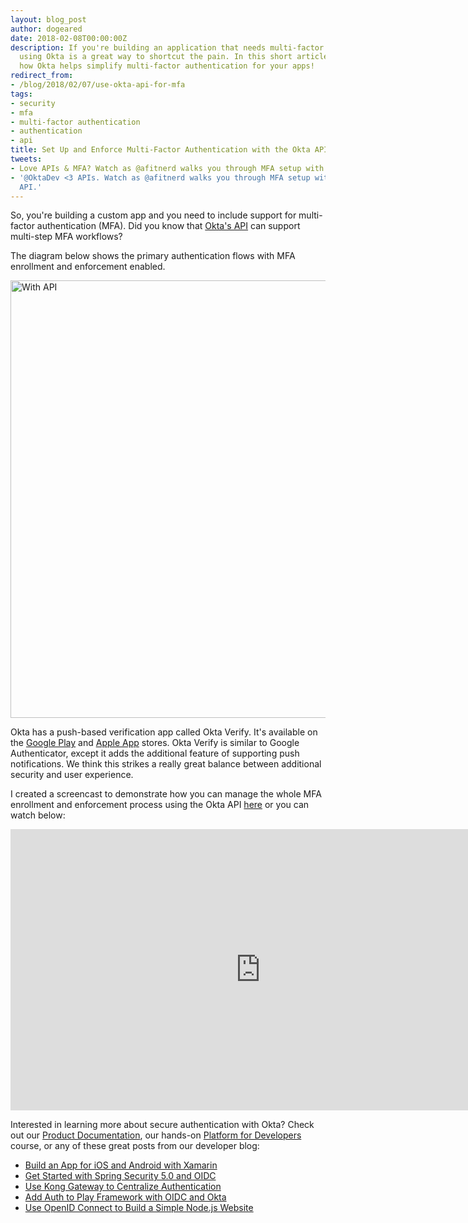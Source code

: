 ```yaml
---
layout: blog_post
author: dogeared
date: 2018-02-08T00:00:00Z
description: If you're building an application that needs multi-factor authentication,
  using Okta is a great way to shortcut the pain. In this short article you'll see
  how Okta helps simplify multi-factor authentication for your apps!
redirect_from:
- /blog/2018/02/07/use-okta-api-for-mfa
tags:
- security
- mfa
- multi-factor authentication
- authentication
- api
title: Set Up and Enforce Multi-Factor Authentication with the Okta API
tweets:
- Love APIs & MFA? Watch as @afitnerd walks you through MFA setup with the @Okta API.
- '@OktaDev <3 APIs. Watch as @afitnerd walks you through MFA setup with the @Okta
  API.'
---
```


So, you're building a custom app and you need to include support for multi-factor authentication (MFA). Did you know that [Okta's API](https://developer.okta.com/) can support multi-step MFA workflows?

The diagram below shows the primary authentication flows with MFA enrollment and enforcement enabled. 

<img src="/img/blog/use-okta-api-for-mfa/mfa_enroll_enforce.png" alt="With API" width="700" class="center-image">

Okta has a push-based verification app called Okta Verify. It's available on the [Google Play](https://play.google.com/store/apps/details?id=com.okta.android.auth&hl=en) and [Apple App](https://itunes.apple.com/us/app/okta-verify/id490179405?mt=8) stores. Okta Verify is similar to Google Authenticator, except it adds the additional feature of supporting push notifications. We think this strikes a really great balance between additional security and user experience.

I created a screencast to demonstrate how you can manage the whole MFA enrollment and enforcement process using the Okta API [here](https://www.youtube.com/embed/EVL3gnt7BYo) or you can watch below:

<div style="width: 800px; margin: 0 auto">
  <iframe width="800" height="450" src="https://www.youtube.com/embed/EVL3gnt7BYo" frameborder="0" allowfullscreen></iframe>
</div>

Interested in learning more about secure authentication with Okta? Check out our [Product Documentation](https://developer.okta.com/documentation/), our hands-on [Platform for Developers](https://www.okta.com/services/training/) course, or any of these great posts from our developer blog:

* [Build an App for iOS and Android with Xamarin](/blog/2018/01/10/build-app-for-ios-android-with-xamarin)
* [Get Started with Spring Security 5.0 and OIDC](/blog/2017/12/18/spring-security-5-oidc)
* [Use Kong Gateway to Centralize Authentication](/blog/2017/12/04/use-kong-gateway-to-centralize-authentication)
* [Add Auth to Play Framework with OIDC and Okta](/blog/2017/10/31/add-authentication-to-play-framework-with-oidc)
* [Use OpenID Connect to Build a Simple Node.js Website](/blog/2017/10/19/use-openid-connect-to-build-a-simple-node-website)
